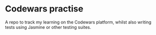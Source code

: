 # Codewars practise

A repo to track my learning on the Codewars platform, whilst also writing tests using
Jasmine or other testing suites.
